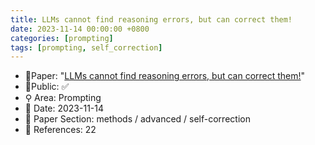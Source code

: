 ```yaml
---
title: LLMs cannot find reasoning errors, but can correct them!
date: 2023-11-14 00:00:00 +0800
categories: [prompting]
tags: [prompting, self_correction]
---
```


- 📙Paper: "[LLMs cannot find reasoning errors, but can correct them!](https://www.semanticscholar.org/paper/LLMs-cannot-find-reasoning-errors%2C-but-can-correct-Tyen-Mansoor/2cc5a2e8e5e739dbc22fce6eb0242bda3acd7998)"
- 🔑Public: ✅
- ⚲ Area: Prompting
- 📅 Date: 2023-11-14
- 🔎 Paper Section: methods / advanced / self-correction
- 📝 References: 22
